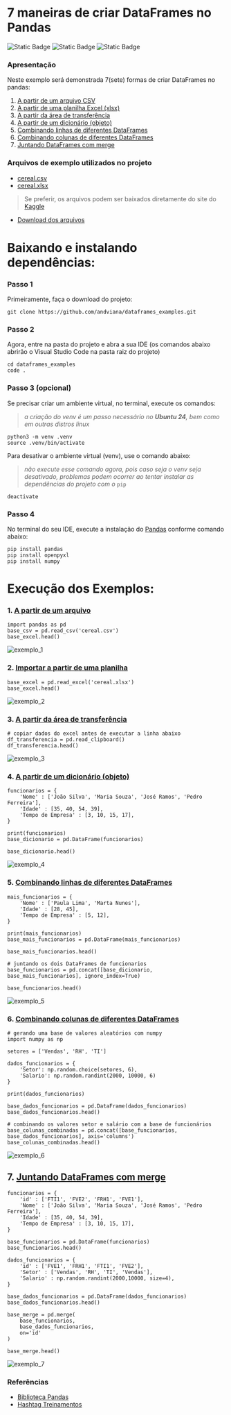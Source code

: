# 7 maneiras de criar DataFrames no Pandas
![Static Badge](https://img.shields.io/badge/python--green)
![Static Badge](https://img.shields.io/badge/jupyter--green)
![Static Badge](https://img.shields.io/badge/vscode--green)


### Apresentação
Neste exemplo será demonstrada 7(sete) formas de criar DataFrames no pandas:
<a id="menu"></a>
1. [A partir de um arquivo CSV](#ancora1)
2. [A partir de uma planilha Excel (xlsx)](#ancora2)
3. [A partir da área de transferência](#ancora3)
4. [A partir de um dicionário (objeto)](#ancora4)
5. [Combinando linhas de diferentes DataFrames](#ancora5)
6. [Combinando colunas de diferentes DataFrames](#ancora6)
7. [Juntando DataFrames com merge](#ancora7)

### Arquivos de exemplo utilizados no projeto
- [cereal.csv](cereal.csv)
- [cereal.xlsx](cereal.xlsx)

> Se preferir, os arquivos podem ser baixados diretamente do site do [Kaggle](https://www.kaggle.com/datasets/crawford/80-cereals?resource=download)

- [Download dos arquivos](
https://www.kaggle.com/datasets/crawford/80-cereals?resource=download)

# Baixando e instalando dependências:

### Passo 1
Primeiramente, faça o download do projeto:
```
git clone https://github.com/andviana/dataframes_examples.git
```

### Passo 2
Agora, entre na pasta do projeto e abra a sua IDE (os comandos abaixo abrirão o Visual Studio Code na pasta raiz do projeto)
```
cd dataframes_examples
code .
```

### Passo 3 (opcional)
Se precisar criar um ambiente virtual, no terminal, execute os comandos:
> *a criação do venv é um passo necessário no **Ubuntu 24**, bem como em outras distros linux*
```
python3 -m venv .venv
source .venv/bin/activate
```
Para desativar o ambiente virtual (venv), use o comando abaixo:
> *não execute esse comando agora, pois caso seja o venv seja desativado, problemas podem ocorrer ao tentar instalar as dependências do projeto com o* ```pip```
```
deactivate
```

### Passo 4
No terminal do seu IDE, execute a instalação do [Pandas](https://pandas.pydata.org/docs/user_guide/index.html) conforme comando abaixo:
```
pip install pandas
pip install openpyxl
pip install numpy
```


# Execução dos Exemplos:
<a id="ancora1"></a>
### 1. [A partir de um arquivo](#menu)
```
import pandas as pd
base_csv = pd.read_csv('cereal.csv')
base_excel.head()
``` 
![exemplo_1](images/eg1.png)

<a id="ancora2"></a>
### 2. [Importar a partir de uma planilha](#menu)
```
base_excel = pd.read_excel('cereal.xlsx')
base_excel.head()
```
![exemplo_2](images/eg2.png)

<a id="ancora3"></a>
### 3. [A partir da área de transferência](#menu)
```
# copiar dados do excel antes de executar a linha abaixo
df_transferencia = pd.read_clipboard()
df_transferencia.head()
```
![exemplo_3](images/eg3.png)

<a id="ancora4"></a>
### 4. [A partir de um dicionário (objeto)](#menu)
```
funcionarios = {
    'Nome' : ['João Silva', 'Maria Souza', 'José Ramos', 'Pedro Ferreira'],
    'Idade' : [35, 40, 54, 39],
    'Tempo de Empresa' : [3, 10, 15, 17], 
}

print(funcionarios)
base_dicionario = pd.DataFrame(funcionarios)

base_dicionario.head()
```
![exemplo_4](images/eg4.png)

<a id="ancora5"></a>
### 5. [Combinando linhas de diferentes DataFrames](#menu)
```
mais_funcionarios = {
    'Nome' : ['Paula Lima', 'Marta Nunes'],
    'Idade' : [28, 45],
    'Tempo de Empresa' : [5, 12],
}

print(mais_funcionarios)
base_mais_funcionarios = pd.DataFrame(mais_funcionarios)

base_mais_funcionarios.head()

# juntando os dois DataFrames de funcionarios
base_funcionarios = pd.concat([base_dicionario, base_mais_funcionarios], ignore_index=True)

base_funcionarios.head()
```
![exemplo_5](images/eg5.png)


<a id="ancora6"></a>
### 6. [Combinando colunas de diferentes DataFrames](#menu)
```
# gerando uma base de valores aleatórios com numpy
import numpy as np

setores = ['Vendas', 'RH', 'TI']

dados_funcionarios = {
    'Setor': np.random.choice(setores, 6),
    'Salario': np.random.randint(2000, 10000, 6)
}

print(dados_funcionarios)

base_dados_funcionarios = pd.DataFrame(dados_funcionarios)
base_dados_funcionarios.head()

# combinando os valores setor e salário com a base de funcionários
base_colunas_combinadas = pd.concat([base_funcionarios, base_dados_funcionarios], axis='columns')
base_colunas_combinadas.head()
```
![exemplo_6](images/eg6.png)

<a id="ancora7"></a>
## 7. [Juntando DataFrames com merge](#menu)
```
funcionarios = {
    'id' : ['FTI1', 'FVE2', 'FRH1', 'FVE1'],
    'Nome' : ['João Silva', 'Maria Souza', 'José Ramos', 'Pedro Ferreira'],
    'Idade' : [35, 40, 54, 39],
    'Tempo de Empresa' : [3, 10, 15, 17], 
}

base_funcionarios = pd.DataFrame(funcionarios)
base_funcionarios.head()

dados_funcionarios = {
    'id' : ['FVE1', 'FRH1', 'FTI1', 'FVE2'],
    'Setor' : ['Vendas', 'RH', 'TI', 'Vendas'],
    'Salario' : np.random.randint(2000,10000, size=4),
}

base_dados_funcionarios = pd.DataFrame(dados_funcionarios)
base_dados_funcionarios.head()

base_merge = pd.merge(
    base_funcionarios, 
    base_dados_funcionarios,
    on='id'
)

base_merge.head()
```
![exemplo_7](images/eg7.png)


### Referências
- [Biblioteca Pandas](https://pandas.pydata.org/docs/user_guide/index.html) 
- [Hashtag Treinamentos](https://www.youtube.com/watch?v=4fSCEcMYyLc)

